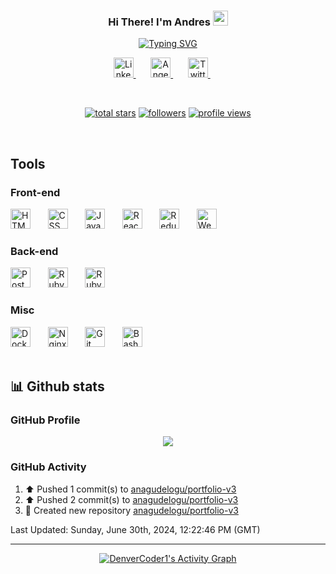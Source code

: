 <h3 align="center">
  Hi There! I'm Andres
  <img src="https://media.giphy.com/media/hvRJCLFzcasrR4ia7z/giphy.gif" width="24">
</h3>

<!-- Readme typing svg: https://github.com/DenverCoder1/readme-typing-svg -->
<p align="center">
  <a href="https://git.io/typing-svg"><img src="https://readme-typing-svg.demolab.com?font=Fira%20Code&center=true&width=500&height=45&color=22C4F7&vCenter=true&size=22&pause=1000&lines=Full+Stack+Web+Developer;1300%2B+Hours+of+code+this+year;I+love+programming+things+remotely" alt="Typing SVG" /></a>
</p>


<!-- Social media Icons -->
<p align="center">
  <a href="https://www.linkedin.com/in/aagst/"> <img height="32" width="32" src="https://simpleicons.now.sh/linkedin/0A66C2" alt="Linkedin" title="LinkedIn Profile" /> </a>
  &#8287;&#8287;&#8287;&#8287;&#8287;
  <a href="https://angel.co/u/andres-agudelo"> <img height="32" width="32" src="https://simpleicons.now.sh/angellist/000" alt="AngelList" title="AngelList Profile" /> </a>
  &#8287;&#8287;&#8287;&#8287;&#8287;
  <a href="https://twitter.com/AgudeloAndres__"> <img height="32" width="32" src="https://simpleicons.now.sh/twitter/1DA1F2" alt="Twitter" title="Twitter Profile" /> </a>
  &#8287;&#8287;&#8287;&#8287;&#8287;
</p>

<br/>

<!-- Badges section -->
<!-- Badges with custom icons - https://github.com/DenverCoder1/custom-icon-badges -->
<!-- View counter - https://github.com/antonkomarev/github-profile-views-counter -->
<p align="center">
  <a href="https://github.com/anagudelogu?tab=repositories&sort=stargazers">
    <img alt="total stars" title="Total stars on GitHub" src="https://custom-icon-badges.demolab.com/github/stars/anagudelogu?color=FDBF00&style=for-the-badge&labelColor=C79600&logo=star"/></a>
  <a href="https://github.com/anagudelogu?tab=followers">
    <img alt="followers" title="Follow me on Github" src="https://custom-icon-badges.demolab.com/github/followers/anagudelogu?color=236ad3&labelColor=1155ba&style=for-the-badge&logo=person-add&label=Followers&logoColor=white"/></a>
  <a href="https://github.com/anagudelogu">
    <img src="https://komarev.com/ghpvc/?username=anagudelogu&&style=for-the-badge&color=lightgrey&label=Visitors" alt="profile views" title="Profile views"/></a>
</p>

<br/>

## Tools

### Front-end

<div align="left">
  <img height="32" width="32" src="https://simpleicons.now.sh/html5/E34F26" alt="HTML" title="HTML" />
  &#8287;&#8287;&#8287;&#8287;&#8287;
  <img height="32" width="32" src="https://simpleicons.now.sh/css3/1572B6" alt="CSS" title="CSS" />
  &#8287;&#8287;&#8287;&#8287;&#8287;
  <img height="32" width="32" src="https://simpleicons.now.sh/javascript/F7DF1E" alt="JavaScript" title="JavaScript" />
  &#8287;&#8287;&#8287;&#8287;&#8287;
  <img height="32" width="32" src="https://simpleicons.now.sh/react/61DAFB" alt="React" title="React" />
  &#8287;&#8287;&#8287;&#8287;&#8287;
  <img height="32" width="32" src="https://simpleicons.now.sh/redux/764ABC" alt="Redux" title="Redux" />
  &#8287;&#8287;&#8287;&#8287;&#8287;
  <img height="32" width="32" src="https://simpleicons.now.sh/webpack/8DD6F9" alt="Webpack" title="Webpack" />
  &#8287;&#8287;&#8287;&#8287;&#8287;
</div>


### Back-end

<div align="left">
  <img height="32" width="32" src="https://simpleicons.now.sh/postgresql/4169E1" alt="Postgresql" title="Postgresql" />
  &#8287;&#8287;&#8287;&#8287;&#8287;
  <img height="32" width="32" src="https://simpleicons.now.sh/ruby/CC342D" alt="Ruby" title="Ruby" />
  &#8287;&#8287;&#8287;&#8287;&#8287;
  <img height="32" width="32" src="https://simpleicons.now.sh/rubyonrails/CC0000" alt="Ruby on Rails" title="Ruby on Rails" />
</div>

### Misc
<div align="left">
  <img height="32" width="32" src="https://simpleicons.now.sh/docker/2496ED" alt="Docker" title="Docker" />
  &#8287;&#8287;&#8287;&#8287;&#8287;
  <img height="32" width="32" src="https://simpleicons.now.sh/nginx/009639" alt="Nginx" title="Nginx" />
  &#8287;&#8287;&#8287;&#8287;&#8287;
  <img height="32" width="32" src="https://simpleicons.now.sh/git/F05032" alt="Git" title="Git" />
  &#8287;&#8287;&#8287;&#8287;&#8287;
  <img height="32" width="32" src="https://simpleicons.now.sh/gnubash/4EAA25" alt="Bash" title="Bash" />
  &#8287;&#8287;&#8287;&#8287;&#8287;
</div>

<br/>

## 📊 Github stats

### GitHub Profile
<div align="center">
  <img align="center" src="https://github-readme-stats.vercel.app/api?username=anagudelogu&show_icons=true&theme=algolia" />
</div>

### GitHub Activity

<!-- Last activity: https://github.com/Readme-Workflows/recent-activity -->

<!--RECENT_ACTIVITY:start-->
1. ⬆️ Pushed 1 commit(s) to [anagudelogu/portfolio-v3](https://github.com/anagudelogu/portfolio-v3)
2. ⬆️ Pushed 2 commit(s) to [anagudelogu/portfolio-v3](https://github.com/anagudelogu/portfolio-v3)
3. 📔 Created new repository [anagudelogu/portfolio-v3](https://github.com/anagudelogu/portfolio-v3)
<!--RECENT_ACTIVITY:end-->

<!--RECENT_ACTIVITY:last_update-->
Last Updated: Sunday, June 30th, 2024, 12:22:46 PM (GMT)
<!--RECENT_ACTIVITY:last_update_end-->

---

<!-- Activity graph: https://github.com/ashutosh00710/github-readme-activity-graph -->

<div align="center">
  <a href="https://github.com/ashutosh00710/github-readme-activity-graph"><img alt="DenverCoder1's Activity Graph" src="https://github-readme-activity-graph.cyclic.app/graph?username=anagudelogu&bg_color=1F222E&color=F8D866&line=1155ba&point=FFFFFF&hide_border=true" /></a>
</div>  
